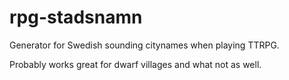 # rpg-stadsnamn
Generator for Swedish sounding citynames when playing TTRPG.

Probably works great for dwarf villages and what not as well.
